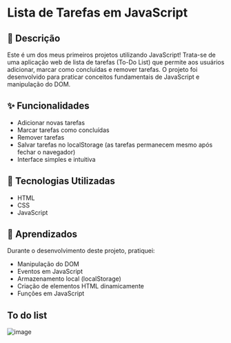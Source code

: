# Lista de Tarefas em JavaScript

## 📝 Descrição
Este é um dos meus primeiros projetos utilizando JavaScript! Trata-se de uma aplicação web de lista de tarefas (To-Do List) que permite aos usuários adicionar, marcar como concluídas e remover tarefas. O projeto foi desenvolvido para praticar conceitos fundamentais de JavaScript e manipulação do DOM.

## ✨ Funcionalidades
- Adicionar novas tarefas
- Marcar tarefas como concluídas
- Remover tarefas
- Salvar tarefas no localStorage (as tarefas permanecem mesmo após fechar o navegador)
- Interface simples e intuitiva

## 🚀 Tecnologias Utilizadas
- HTML
- CSS
- JavaScript

## 🎯 Aprendizados
Durante o desenvolvimento deste projeto, pratiquei:
- Manipulação do DOM
- Eventos em JavaScript
- Armazenamento local (localStorage)
- Criação de elementos HTML dinamicamente
- Funções em JavaScript
  
## To do list
![image](https://github.com/user-attachments/assets/b1b14e54-e2bf-4112-b6b6-840c540f5430)
